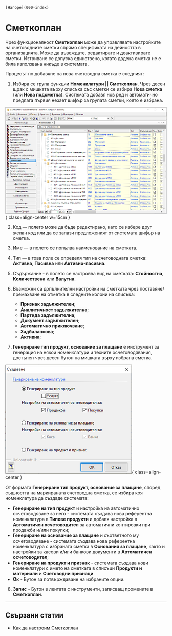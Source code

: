 ```{only} html
[Нагоре](000-index)
```

# Сметкоплан

Чрез функционалност **Сметкоплан** може да управлявате настройките на счетоводните сметки спрямо спецификата на дейността в организацията. Може да въвеждате, редактирате и деактивирате сметки. Изтриване се допуска единствено, когато дадена сметка не е била използвана никъде в системата.  

Процесът по добавяне на нова счетоводна сметка е следният:

1) Избира се група функции **Номенклатури || Сметкоплан**. Чрез десен щрак с мишката върху списъка със сметки се избира **Нова сметка** (или **Нова подсметка**). Системата добавя нов ред и автоматично предлага първия незает шифър за групата сметки, която е избрана.  

![](901-chart-of-acc1.png){ class=align-center w=15cm }

2) Код  — полето може да бъде редактирано, като се избере друг желан код или да се запази предложеният от системата шифър на сметка.

3) Име — в полето се попълва наименование на сметката.

4) Тип  —  в това поле се определя тип на счетоводната сметка: **Активна**, **Пасивна** или **Активно-пасивна**.

5) Съдържание - в полето се настройва вид на сметката: **Стойностна**, **Количествена** или **Валутна**.

6) Възможни са допълнителни настройки на сметката чрез поставяне/премахване на отметка в следните колони на списъка:
    - **Признак задължителен**;  
    - **Аналитичност задължителна**;  
    - **Партида задължителна**;  
    - **Документ задължителен**;  
    - **Автоматично приключване**;  
    - **Задбалансова**;  
    - **Активна**;  

7) **Генериране тип продукт, основание за плащане** е инструмент за генерация на някои номенклатури и техните осчетоводявания, достъпен чрез десен бутон на мишката върху избрана сметка.  

![](901-chart-of-acc2.png){ class=align-center }

От формата **Генериране тип продукт, основание за плащане**, според същността на маркираната счетоводна сметка, се избира коя номенклатура да създаде системата:  

- **Генериране на тип продукт** и настройка на автоматично осчетоводяване за него - системата създава нова референтна номенклатура в **Типове продукти** и добавя настройка в **Автоматичен осчетоводител** за автоматични контировки при продажби и/или покупки;    
- **Генериране на основание за плащане** и съответното му осчетоводяване - системата създава нова референтна номенклатура с избраната сметка в **Основания за плащане**, както и настройки за касови и/или банкови документи в **Автоматичен осчетоводител**;  
- **Генериране на продукт и признак** - системата създава нови номенклатури с името на сметката в списъци **Продукти и материали** и **Счетоводни признаци**.  
- **Ок** - Бутон за потвърждаване на избраните опции.  

8) **Запис** - Бутон в лентата с инструменти, записващ промените в **Сметкоплан**.
___
## Свързани статии

- [Как да настроим Сметкоплан](https://www.unicontsoft.com/cms/node/36)
